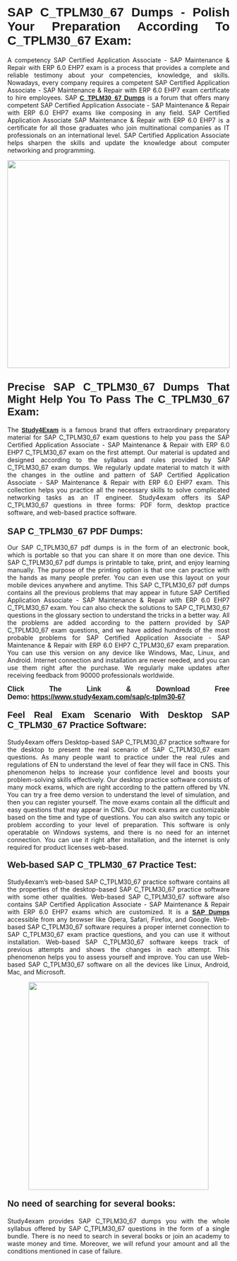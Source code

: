 <h1 style="text-align: justify;"><strong><span style="font-family:Lucida Sans Unicode,Lucida Grande,sans-serif;">SAP C_TPLM30_67 Dumps - Polish Your Preparation According To C_TPLM30_67 Exam:</span></strong></h1>

<p style="text-align: justify;">A competency SAP Certified Application Associate - SAP Maintenance & Repair with ERP 6.0 EHP7 exam is a process that provides a complete and reliable testimony about your competencies, knowledge, and skills. Nowadays, every company requires a competent SAP Certified Application Associate - SAP Maintenance & Repair with ERP 6.0 EHP7 exam certificate to hire employees. SAP <a href="https://www.study4exam.com/sap/c-tplm30-67-valid-dumps"><span style="font-family:Verdana,Geneva,sans-serif;"><strong>C_TPLM30_67 Dumps</strong></span></a> is a forum that offers many competent SAP Certified Application Associate - SAP Maintenance & Repair with ERP 6.0 EHP7 exams like composing in any field. SAP Certified Application Associate SAP Maintenance & Repair with ERP 6.0 EHP7 is a certificate for all those graduates who join multinational companies as IT professionals on an international level. SAP Certified Application Associate helps sharpen the skills and update the knowledge about computer networking and programming.</p>

<p style="text-align: justify;"><a href="https://www.study4exam.com/sap/c-tplm30-67"><img alt="" src="https://www.thequestionanswers.com/wp-content/uploads/2022/06/S4E-Cert-Exams-Questions-Banner.webp" style="width: 100%; height: 470px;" /></a></p>

<h2 style="text-align: justify;"><span style="font-family:Lucida Sans Unicode,Lucida Grande,sans-serif;"><strong><span style="font-size:24px;">Precise SAP C_TPLM30_67 Dumps That Might Help You To Pass The C_TPLM30_67 Exam:</span></strong></span></h2>

<p style="text-align: justify;">The <a href="https://www.study4exam.com/"><span style="font-family:Lucida Sans Unicode,Lucida Grande,sans-serif;"><strong>Study4Exam</strong></span></a> is a famous brand that offers extraordinary preparatory material for SAP C_TPLM30_67 exam questions to help you pass the SAP Certified Application Associate - SAP Maintenance & Repair with ERP 6.0 EHP7 C_TPLM30_67 exam on the first attempt. Our material is updated and designed according to the syllabus and rules provided by SAP C_TPLM30_67 exam dumps. We regularly update material to match it with the changes in the outline and pattern of SAP Certified Application Associate - SAP Maintenance & Repair with ERP 6.0 EHP7 exam. This collection helps you practice all the necessary skills to solve complicated networking tasks as an IT engineer. Study4exam offers its SAP C_TPLM30_67 questions in three forms: PDF form, desktop practice software, and web-based practice software. </p>

<h3 style="text-align: justify;"><strong><span style="font-size:20px;"><span style="font-family:Lucida Sans Unicode,Lucida Grande,sans-serif;">SAP C_TPLM30_67 PDF Dumps:</span></span></strong></h3>

<p style="text-align: justify;">Our SAP C_TPLM30_67 pdf dumps is in the form of an electronic book, which is portable so that you can share it on more than one device. This SAP C_TPLM30_67 pdf dumps is printable to take, print, and enjoy learning manually. The purpose of the printing option is that one can practice with the hands as many people prefer. You can even use this layout on your mobile devices anywhere and anytime. This SAP C_TPLM30_67 pdf dumps contains all the previous problems that may appear in future SAP Certified Application Associate - SAP Maintenance & Repair with ERP 6.0 EHP7 C_TPLM30_67 exam. You can also check the solutions to SAP C_TPLM30_67 questions in the glossary section to understand the tricks in a better way. All the problems are added according to the pattern provided by SAP C_TPLM30_67 exam questions, and we have added hundreds of the most probable problems for SAP Certified Application Associate - SAP Maintenance & Repair with ERP 6.0 EHP7 C_TPLM30_67 exam preparation. You can use this version on any device like Windows, Mac, Linux, and Android. Internet connection and installation are never needed, and you can use them right after the purchase. We regularly make updates after receiving feedback from 90000 professionals worldwide.</p>

<p style="text-align: justify;"><span style="font-family:Lucida Sans Unicode,Lucida Grande,sans-serif;"><strong><span style="font-size:16px;">Click The Link & Download Free Demo:</span></strong></span> <strong><span style="font-family:Lucida Sans Unicode,Lucida Grande,sans-serif;"><span style="font-size:16px;"><a href="https://www.study4exam.com/sap/c-tplm30-67">https://www.study4exam.com/sap/c-tplm30-67</a></span></span></strong></p>

<h4 style="text-align: justify;"><strong><span style="font-family:Lucida Sans Unicode,Lucida Grande,sans-serif;"><span style="font-size:20px;">Feel Real Exam Scenario With Desktop SAP C_TPLM30_67 Practice Software:</span></span></strong></h4>

<p style="text-align: justify;">Study4exam offers Desktop-based SAP C_TPLM30_67 practice software for the desktop to present the real scenario of SAP C_TPLM30_67 exam questions. As many people want to practice under the real rules and regulations of EN to understand the level of fear they will face in CNS. This phenomenon helps to increase your confidence level and boosts your problem-solving skills effectively. Our desktop practice software consists of many mock exams, which are right according to the pattern offered by VN. You can try a free demo version to understand the level of simulation, and then you can register yourself. The move exams contain all the difficult and easy questions that may appear in CNS. Our mock exams are customizable based on the time and type of questions. You can also switch any topic or problem according to your level of preparation. This software is only operatable on Windows systems, and there is no need for an internet connection. You can use it right after installation, and the internet is only required for product licenses web-based. </p>

<h4 style="text-align: justify;"><span style="font-family:Lucida Sans Unicode,Lucida Grande,sans-serif;"><strong><span style="font-size:20px;">Web-based SAP C_TPLM30_67 Practice Test:</span></strong></span></h4>

<p style="text-align: justify;">Study4exam’s web-based SAP C_TPLM30_67 practice software contains all the properties of the desktop-based SAP C_TPLM30_67 practice software with some other qualities. Web-based SAP C_TPLM30_67 software also contains SAP Certified Application Associate - SAP Maintenance & Repair with ERP 6.0 EHP7 exams which are customized. It is a <a href="https://www.study4exam.com/sap-exams"><span style="font-family:Lucida Sans Unicode,Lucida Grande,sans-serif;"><strong>SAP Dumps</strong></span></a> accessible from any browser like Opera, Safari, Firefox, and Google. Web-based SAP C_TPLM30_67 software requires a proper internet connection to SAP C_TPLM30_67 exam practice questions, and you can use it without installation. Web-based SAP C_TPLM30_67 software keeps track of previous attempts and shows the changes in each attempt. This phenomenon helps you to assess yourself and improve. You can use Web-based SAP C_TPLM30_67 software on all the devices like Linux, Android, Mac, and Microsoft.</p>

<p style="text-align: center;"><a href="https://www.study4exam.com/sap/c-tplm30-67"><img alt="" src="https://www.thequestionanswers.com/wp-content/uploads/2022/06/S4E-Cert-Exams-Questions-Discount-Banner.webp" style="width: 90%; height: 470px;" /></a></p>

<h4 style="text-align: justify;"><span style="font-family:Lucida Sans Unicode,Lucida Grande,sans-serif;"><strong><span style="font-size:20px;">No need of searching for several books:</span></strong></span></h4>

<p style="text-align: justify;">Study4exam provides SAP C_TPLM30_67 dumps you with the whole syllabus offered by SAP C_TPLM30_67 questions in the form of a single bundle. There is no need to search in several books or join an academy to waste money and time. Moreover, we will refund your amount and all the conditions mentioned in case of failure.</p>
